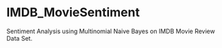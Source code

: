 # IMDB_MovieSentiment
Sentiment Analysis using Multinomial Naive Bayes on IMDB Movie Review Data Set.
